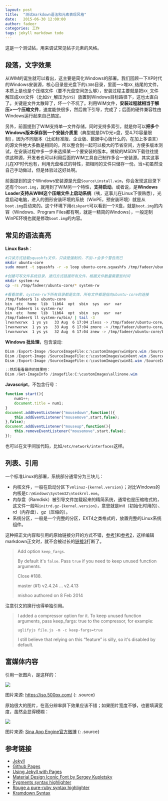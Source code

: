 ```yaml
---
layout: post
title:  "测试markdown语法和元素表现风格"
date:   2015-06-30 12:00:00
author: fadeer
categories: 工作
tags: jekyll markdown todo
---
```


这是一个测试帖，用来调试常见帖子元素的风格。

段落，文字效果
----
从WIM的诞生就可以看出，这主要是简化Windows的部署。我们回顾一下XP时代的Windows安装源，核心目录是光盘下的`i386`目录，里面一>堆`XX_`结尾的文件，本质上是也是个压缩文件（要不光盘空间怎么够），安装过程主要就是把`XX_`文件解压成`XXX`文件（比如`SY_`解压为`SYS`）放置到Windows目标路径下，这也太直白了。关键是文件太散碎了，坏一个不坑了。利用WIM文件，**安装过程就相当于解压>一个压缩文件**，速度能快很多，然后做下引导，完成了；后面的硬件兼容性由Windows运行起来自己搞定。

另外，前面提到了WIM支持单一文件存储，同时支持多索引，就是你可以**把多个Windows版本保存到一个安装介质里**（典型就是DVD光>盘，受4.7G容量限制），因为不同版本（比如标准版、企业版、数据中心版什么的，在加上多语言）的源文件绝大多数是相同的，所以整合到一起可以极大的节省空间，方便多版本测试，在安装过程中多一步来选择某一个要安装的版本。微软的MSDN下载往往提供这种源，开发者也可以利用后面的WIM工具自己制作多合一安装源。其实这事儿在XP时代也有，利用光盘格式的特性，把相同的文件只储存一份。当>初虽然没自己手动做过，但是体验过这好处啊。

前面提到的这个Windows安装源是光盘`Source\install.wim`，你会发现这目录下还有个`boot.img`，就用到了WIM另一个特性，**支持启动**。或者说，是**Windows Loader支持从WIM这个压缩文件上启动系统**（咦，这事儿在Linux下很熟悉），光盘启动电脑，进入的图形安装环境的系统（WinPE，预安装环境）就是从`boot.img`启动来的。这个环境下用`diskpart`可以看到一个X盘，就是`boot.img`的内容（Windows、Program Files都有啊，就是一精简的Windows），一般定制WinPE环境也就是修改`boot.img`的内容。

常见的语法高亮
----
**Linux Bash**：

~~~ bash
#只读方式挂载squashfs文件，只读是强制的，不加-r会多个警告而已
mkdir ubuntu-core
sudo mount -t squashfs -r -o loop ubuntu-core.squashfs /tmp/fadeer/ubuntu-core/

#创建可写文件系统目录，递归方式链接所有文件，根据文件数量需要些时间
mkdir system-rw
cp -rs /tmp/fadeer/ubuntu-core/* system-rw

#看看效果，system-rw下所有目录都是实体，所有文件都是指向ubuntu-core的连接
/tmp/fadeer$ ls ubuntu-core
bin  etc  home  lib  lib64  opt  sbin  sys  usr  var
/tmp/fadeer$ ls system-rw/
bin  etc  home  lib  lib64  opt  sbin  sys  usr  var
/tmp/fadeer$ ll system-rw/bin/ | tail -3
lrwxrwxrwx  1 ys ys   33 Aug  6 17:04 zless -> /tmp/fadeer/ubuntu-core/bin/zless*
lrwxrwxrwx  1 ys ys   33 Aug  6 17:04 zmore -> /tmp/fadeer/ubuntu-core/bin/zmore*
lrwxrwxrwx  1 ys ys   32 Aug  6 17:04 znew -> /tmp/fadeer/ubuntu-core/bin/znew*
~~~

**Windows 批处理**，包含滚动:

~~~ powershell
Dism /Export-Image /SourceImageFile:c:\customImages\win8pro.wim /SourceIndex:1 /DestinationImageFile:c:\customImages\allinone.wim /DestinationName:"Windows 8 Professional"
Dism /Export-Image /SourceImageFile:c:\customImages\win8ent.wim /SourceIndex:1 /DestinationImageFile:c:\customImages\allinone.wim /DestinationName:"Windows 8 Enterprise"
Dism /Export-Image /SourceImageFile:c:\customImages\win81.wim /SourceIndex:1 /DestinationImageFile:c:\customImages\allinone.wim /DestinationName:"Windows 8.1"

::然后看看最终的效果吧：
Dism /Get-ImageInfo /imagefile:C:\customImages\allinone.wim
~~~

<!--preview-end-->
**Javascript**，不包含行号：

~~~ javascript
function start(){
	num1++;
	document.title = num1;
}
document.addEventListener("mousedown",function(){
	this.addEventListener("mousemove",start,false);
},false);
document.addEventListener("mouseup",function(){
	this.removeEventListener("mousemove",start,false);
});
~~~

也可以在文字间加代码，比如`/etc/network/interfaces`这样。

列表、引用
----
一个标准Linux的部署，系统部分通常分为三块儿：

* 内核文件，一般在启动分区下`vmlinuz-{kernel.version}`；对比Windows的内核是`C:\Windows\System32\ntoskrnl.exe`。
* 内存盘（Ramdisk）被引导文件加载起来的精简系统，通常也是压缩格式的，这文件一般叫`initrd.gz-{kernel.version}`，意思就是init（初始化时用的）、rd（内存盘）、gz（压缩的）。
* 系统分区，一般是一个完整的分区，EXT4之类格式的，放置完整的Linux系统组件。

这种把正文内容和引用的原始链接分开的方式不错，[参考1][链接1]和[参考2][链接2]，这样编辑markdown正文时，就不会被过长的[链接3]打断了。

> Add option `keep_fargs`.
>
> By default it's `false`.  Pass `true` if you need to keep unused function arguments.
>
> Close #188.
>
> master (#1)  v2.4.24 … v2.4.13
>
> mishoo authored on 8 Feb 2014

注意引文的换行也得单独引用。

> I added a compressor option for it. To keep unused function arguments, pass keep_fargs: true to the compressor, for example:
>
> `uglifyjs file.js -m -c keep-fargs=true`
>
> I still believe that relying on this “feature” is silly, so it's disabled by default.


富媒体内容
----
引用一张图片，是这样的：

![](/images/test-1.jpg)

图片来源: https://iso.500px.com/
{: .source}

原始很大的图片，在高分辨率屏下效果应该不错；如果图片宽度不够，也要填满宽度，虽然会显得模糊：

![](/images/fix_bug.jpg)

图片来源: [Sina App Engine官方微博](http://www.weibo.com/saet)
{: .source}

参考链接
----
* [Jekyll](http://jekyllrb.com/)
* [Github Pages](https://pages.github.com/)
* [Using Jekyll with Pages](https://help.github.com/articles/using-jekyll-with-pages/)
* [Material Design Iconic Font by Sergey Kupletsky](http://zavoloklom.github.io/material-design-iconic-font/index.html)
* [Pygments syntax highlighter](http://pygments.org/)
* [Rouge a pure-ruby syntax highlighter](https://github.com/jneen/rouge)
* [Kramdown Syntax](http://kramdown.gettalong.org/syntax.html)

<!-- 文内引用链接，不会直接出现在正文里 -->
[链接1]:	http://www.google.com
[链接2]:	http://www.google.com
[链接3]:	http://www.google.com



